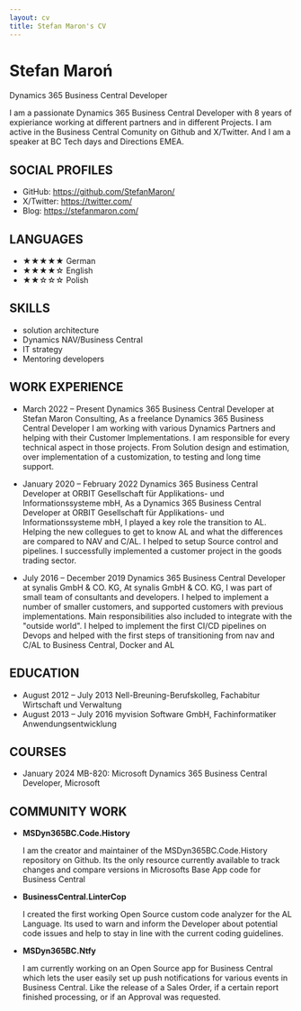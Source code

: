 ```yaml
---
layout: cv
title: Stefan Maron's CV
---
```

# Stefan Maroń
Dynamics 365 Business Central Developer

I am a passionate Dynamics 365 Business Central Developer with 8 years of expieriance working at different partners and in different Projects. I am active in the Business Central Comunity on Github and X/Twitter. And I am a speaker at BC Tech days and Directions EMEA.

## SOCIAL PROFILES
  * GitHub: https://github.com/StefanMaron/
  * X/Twitter: https://twitter.com/
  * Blog: https://stefanmaron.com/

## LANGUAGES
  - ★★★★★ German
  - ★★★★☆ English
  - ★★☆☆☆ Polish

## SKILLS
  - solution architecture
  - Dynamics NAV/Business Central
  - IT strategy
  - Mentoring developers

## WORK EXPERIENCE
  * March 2022 – Present
    Dynamics 365 Business Central Developer at Stefan Maron Consulting, 
      As a freelance Dynamics 365 Business Central Developer I am working with various Dynamics Partners and helping with their Customer Implementations. I am responsible for every technical aspect in those projects. From Solution design and estimation, over implementation of a customization, to testing and long time support.

  * January 2020 – February 2022
    Dynamics 365 Business Central Developer at ORBIT Gesellschaft für Applikations- und Informationssysteme mbH, 
      As a Dynamics 365 Business Central Developer at ORBIT Gesellschaft für Applikations- und Informationssysteme mbH, I played a key role the transition to AL. Helping the new collegues to get to know AL and what the differences are compared to NAV and C/AL. I helped to setup Source control and pipelines. I successfully implemented a customer project in the goods trading sector.

  * July 2016 – December 2019
    Dynamics 365 Business Central Developer at synalis GmbH & CO. KG, 
      At synalis GmbH &amp; CO. KG, I was part of small team of consultants and developers. I helped to implement a number of smaller customers, and supported customers with previous implementations. Main responsibilities also included to integrate with the "outside world". I helped to implement the first CI/CD pipelines on Devops and helped with the first steps of transitioning from nav and C/AL to Business Central, Docker and AL


## EDUCATION
  * August 2012 – July 2013
    Nell-Breuning-Berufskolleg,  Fachabitur Wirtschaft und Verwaltung
  * August 2013 – July 2016
    myvision Software GmbH,  Fachinformatiker Anwendungsentwicklung

## COURSES
  * January 2024
    MB-820: Microsoft Dynamics 365 Business Central Developer, Microsoft

## COMMUNITY WORK
  * **MSDyn365BC.Code.History**

    I am the creator and maintainer of the MSDyn365BC.Code.History repository on Github. Its the only resource currently available to track changes and compare versions in Microsofts Base App code for Business Central
  * **BusinessCentral.LinterCop**

    I created the first working Open Source custom code analyzer for the AL Language. Its used to warn and inform the Developer about potential code issues and help to stay in line with the current coding guidelines.
  * **MSDyn365BC.Ntfy**

    I am currently working on an Open Source app for Business Central which lets the user easily set up push notifications for various events in Business Central. Like the release of a Sales Order, if a certain report finished processing, or if an Approval was requested.